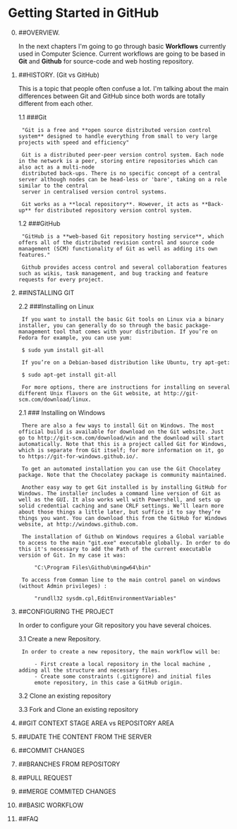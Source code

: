 #  Getting Started in GitHub

0. ##OVERVIEW.

	In the next chapters I'm going to go through basic **Workflows** currently used in Computer Science.
	Current workflows are going to be based in **Git** and **Github** for source-code and web hosting repository.
 
1. ##HISTORY. (Git vs GitHub)

	This is a topic that people often confuse a lot. I'm talking about the main differences between Git and GitHub since both words are totally different from each other.
	
	1.1 ###Git 
	
		"Git is a free and **open source distributed version control system** designed to handle everything from small to very large projects with speed and efficiency"
		
		Git is a distributed peer-peer version control system. Each node in the network is a peer, storing entire repositories which can also act as a multi-node 
		distributed back-ups. There is no specific concept of a central server although nodes can be head-less or 'bare', taking on a role similar to the central 
		server in centralised version control systems.
		
		Git works as a **local repository**. However, it acts as **Back-up** for distributed repository version control system.
		
	1.2 ###GitHub
		
		"GitHub is a **web-based Git repository hosting service**, which offers all of the distributed revision control and source code management (SCM) functionality of Git as well as adding its own features."

		Github provides access control and several collaboration features such as wikis, task management, and bug tracking and feature requests for every project.
	
		
2. ##INSTALLING GIT

	2.2 ###Installing on Linux

		If you want to install the basic Git tools on Linux via a binary installer, you can generally do so through the basic package-management tool that comes with your distribution. If you’re on Fedora for example, you can use yum:

		$ sudo yum install git-all

		If you’re on a Debian-based distribution like Ubuntu, try apt-get:

		$ sudo apt-get install git-all

		For more options, there are instructions for installing on several different Unix flavors on the Git website, at http://git-scm.com/download/linux.


	2.1 ### Installing on Windows
	
		There are also a few ways to install Git on Windows. The most official build is available for download on the Git website. Just go to http://git-scm.com/download/win and the download will start automatically. Note that this is a project called Git for Windows, which is separate from Git itself; for more information on it, go to https://git-for-windows.github.io/.

		To get an automated installation you can use the Git Chocolatey package. Note that the Chocolatey package is community maintained.

		Another easy way to get Git installed is by installing GitHub for Windows. The installer includes a command line version of Git as well as the GUI. It also works well with Powershell, and sets up solid credential caching and sane CRLF settings. We’ll learn more about those things a little later, but suffice it to say they’re things you want. You can download this from the GitHub for Windows website, at http://windows.github.com.

		The installation of Github on Windows requires a Global variable to access to the main "git.exe" executable globally. In order to do this it's necessary to add the Path of the current executable versión of Git. In my case it was:
		
			"C:\Program Files\Github\mingw64\bin"
			
		To access from Comman line to the main control panel on windows (without Admin privileges) :
		
			"rundll32 sysdm.cpl,EditEnvironmentVariables"
		

3. ##CONFIGURING THE PROJECT

	In order to configure your Git repository you have several choices.
	
	3.1 Create a new Repository.
	
		In order to create a new repository, the main workflow will be:
		
			- First create a local repository in the local machine , adding all the structure and necessary files.
			- Create some constraints (.gitignore) and initial files 
			emote repository, in this case a GitHub origin.
	
	3.2 Clone an existing repository
	
	3.3 Fork and Clone an existing repository
	


3. ##GIT CONTEXT STAGE AREA vs REPOSITORY AREA


4. ##UDATE THE CONTENT FROM THE SERVER


5. ##COMMIT CHANGES



6. ##BRANCHES FROM REPOSITORY


7. ##PULL REQUEST

8. ##MERGE COMMITED CHANGES


9. ##BASIC WORKFLOW


10. ##FAQ